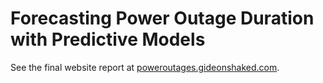 # Forecasting Power Outage Duration with Predictive Models

See the final website report at [poweroutages.gideonshaked.com](https://poweroutages.gideonshaked.com).
